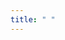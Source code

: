 ```yaml
---
title: " "
---
```

<script
	type="module"
	src="https://gradio.s3-us-west-2.amazonaws.com/4.44.0/gradio.js"
></script>

<gradio-app src="https://tungedng2710-tonai-ocr.hf.space"></gradio-app>
